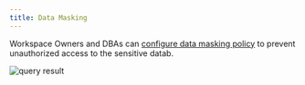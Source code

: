 ```yaml
---
title: Data Masking
---
```


<EnterpriseOnlyBlock />

Workspace Owners and DBAs can [configure data masking policy](/docs/security/mask-data) to prevent
unauthorized access to the sensitive datab.

![query result](/content/docs/sql-editor/mask-data.webp)

